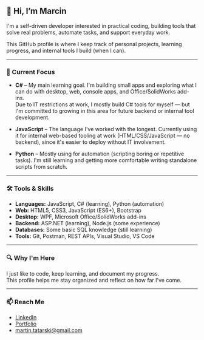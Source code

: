 ## 👋 Hi, I’m Marcin

I'm a self-driven developer interested in practical coding, building tools that solve real problems, automate tasks, and support everyday work.

This GitHub profile is where I keep track of personal projects, learning progress, and internal tools I build (when I can).

---

### 🧠 Current Focus

- **C#** – My main learning goal. I'm building small apps and exploring what I can do with desktop, web, console apps, and Office/SolidWorks add-ins.  
  Due to IT restrictions at work, I mostly build C# tools for myself — but I'm committed to growing in this area for future backend or internal tool development.

- **JavaScript** – The language I've worked with the longest. Currently using it for internal web-based tooling at work (HTML/CSS/JavaScript — no backend), since it's easier to deploy without IT involvement.

- **Python** – Mostly using for automation (scripting boring or repetitive tasks). I'm still learning and getting more comfortable writing standalone scripts from scratch.

---

### 🛠 Tools & Skills

- **Languages:** JavaScript, C# (learning), Python (automation)
- **Web:** HTML5, CSS3, JavaScript (ES6+), Bootstrap
- **Desktop:** WPF, Microsoft Office/SolidWorks add-ins
- **Backend:** ASP.NET (learning), Node.js (some experience)
- **Databases:** Some basic SQL knowledge (still learning)
- **Tools:** Git, Postman, REST APIs, Visual Studio, VS Code

---

### 🔍 Why I'm Here

I just like to code, keep learning, and document my progress.  
This profile helps me stay organized and reflect on how far I've come.

---

### 📫 Reach Me

- [LinkedIn](https://www.linkedin.com/in/marcin-tatarski/)  
- [Portfolio](https://marcin-tatarski.com/)  
- [martin.tatarski@gmail.com](mailto:martin.tatarski@gmail.com)
